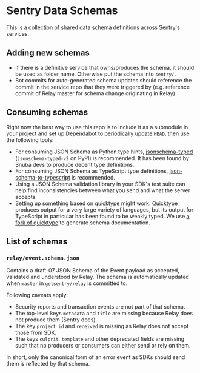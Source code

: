 # Sentry Data Schemas

This is a collection of shared data schema definitions across Sentry's services.

## Adding new schemas

- If there is a definitive service that owns/produces the schema, it should be
  used as folder name. Otherwise put the schema into `sentry/`.
- Bot commits for auto-generated schema updates should reference the commit in
  the service repo that they were triggered by (e.g. reference commit of Relay
  master for schema change originating in Relay)

## Consuming schemas

Right now the best way to use this repo is to include it as a submodule in your
project and set up [Dependabot to periodically update
`HEAD`](https://dependabot.com/submodules/), then use the following tools:

- For consuming JSON Schema as Python type hints,
  [jsonschema-typed](https://github.com/inspera/jsonschema-typed)
  (`jsonschema-typed-v2` on PyPI) is recommended. It has been found by Snuba
  devs to produce decent type definitions.
- For consuming JSON Schema as TypeScript type definitions,
  [json-schema-to-typescript](https://github.com/bcherny/json-schema-to-typescript)
  is recommended.
- Using a JSON Schema validation library in your SDK's test suite can help find
  inconsistencies between what you send and what the server accepts.
- Setting up something based on
  [quicktype](https://github.com/quicktype/quicktype) might work. Quicktype
  produces output for a very large variety of languages, but its output for
  TypeScript in particular has been found to be weakly typed. We use [a fork of
  quicktype](https://github.com/getsentry/quicktype) to generate schema
  documentation.

## List of schemas

### `relay/event.schema.json`

Contains a draft-07 JSON Schema of the Event payload as accepted, validated and
understood by Relay. The schema is automatically updated when `master` in
`getsentry/relay` is committed to.

Following caveats apply:

- Security reports and transaction events are not part of that schema.
- The top-level keys `metadata` and `title` are missing because Relay does not
  produce them (Sentry does).
- The key `project_id` and `received` is missing as Relay does not accept those from SDK.
- The keys `culprit`, `template` and other deprecated fields are missing such
  that no producers or consumers can either send or rely on them.

In short, only the canonical form of an error event as SDKs should send them is
reflected by that schema.

